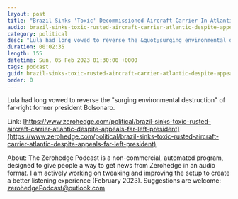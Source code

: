 ```yaml
---
layout: post
title: "Brazil Sinks 'Toxic' Decommissioned Aircraft Carrier In Atlantic After Far-Left President Lula Fails To Intervene "
audio: brazil-sinks-toxic-rusted-aircraft-carrier-atlantic-despite-appeals-far-left-president-8
category: political
desc: "Lula had long vowed to reverse the &quot;surging environmental destruction&quot; of far-right former president Bolsonaro."
duration: 00:02:35
length: 155
datetime: Sun, 05 Feb 2023 01:30:00 +0000
tags: podcast
guid: brazil-sinks-toxic-rusted-aircraft-carrier-atlantic-despite-appeals-far-left-president-0
order: 0
---
```

Lula had long vowed to reverse the &quot;surging environmental destruction&quot; of far-right former president Bolsonaro.

Link: [https://www.zerohedge.com/political/brazil-sinks-toxic-rusted-aircraft-carrier-atlantic-despite-appeals-far-left-president](https://www.zerohedge.com/political/brazil-sinks-toxic-rusted-aircraft-carrier-atlantic-despite-appeals-far-left-president)

About: The Zerohedge Podcast is a non-commercial, automated program, designed to give people a way to get news from Zerohedge in an audio format.  I am actively working on tweaking and improving the setup to create a better listening experience (February 2023).  Suggestions are welcome: [zerohedgePodcast@outlook.com](mailto:zerohedgePodcast@outlook.com)